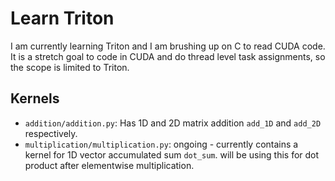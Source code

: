 # Learn Triton

I am currently learning Triton and I am brushing up on C to read CUDA code. It is a stretch goal to code in CUDA and do thread level task assignments, so the scope is limited to Triton. 

## Kernels

- `addition/addition.py`: Has 1D and 2D matrix addition `add_1D` and `add_2D` respectively.
- `multiplication/multiplication.py`: ongoing - currently contains a kernel for 1D vector accumulated sum `dot_sum`. will be using this for dot product after elementwise multiplication.
